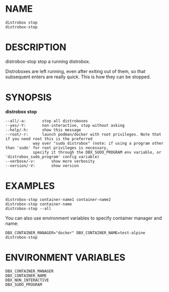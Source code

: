 <!-- markdownlint-disable MD010 MD036 -->
# NAME

	distrobox stop
	distrobox-stop

# DESCRIPTION

distrobox-stop stop a running distrobox.

Distroboxes are left running, even after exiting out of them, so that
subsequent enters are really quick. This is how they can be stopped.

# SYNOPSIS

**distrobox stop**

	--all/-a:		stop all distroboxes
	--yes/-Y:		non-interactive, stop without asking
	--help/-h:		show this message
	--root/-r:		launch podman/docker with root privileges. Note that if you need root this is the preferred
				way over "sudo distrobox" (note: if using a program other than 'sudo' for root privileges is necessary,
				specify it through the DBX_SUDO_PROGRAM env variable, or 'distrobox_sudo_program' config variable)
	--verbose/-v:		show more verbosity
	--version/-V:		show version

# EXAMPLES

	distrobox-stop container-name1 container-name2
	distrobox-stop container-name
	distrobox-stop --all

You can also use environment variables to specify container manager and name:

	DBX_CONTAINER_MANAGER="docker" DBX_CONTAINER_NAME=test-alpine distrobox-stop

# ENVIRONMENT VARIABLES

	DBX_CONTAINER_MANAGER
	DBX_CONTAINER_NAME
	DBX_NON_INTERACTIVE
	DBX_SUDO_PROGRAM
